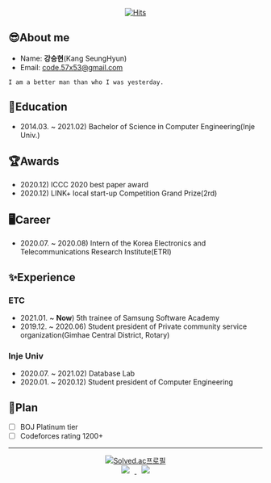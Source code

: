 <div align=center>
  
[![Hits](https://hits.seeyoufarm.com/api/count/incr/badge.svg?url=https%3A%2F%2Fgithub.com%2FCODe1995%2FCODe1995%2Fedit%2Fmain%2FREADME.md&count_bg=%2379C83D&title_bg=%23555555&icon=&icon_color=%23E7E7E7&title=hits&edge_flat=false)](https://hits.seeyoufarm.com)
</div>  

## 😎About me
- Name: **강승현**(Kang SeungHyun)
- Email: code.57x53@gmail.com
```
I am a better man than who I was yesterday.
```

## 📕Education
- 2014.03. ~ 2021.02) Bachelor of Science in Computer Engineering(Inje Univ.)

## 🏆Awards
- 2020.12) ICCC 2020 best paper award  
- 2020.12) LINK+ local start-up Competition Grand Prize(2rd)

## 🖥Career
- 2020.07. ~ 2020.08) Intern of the Korea Electronics and Telecommunications Research Institute(ETRI)  

## ✨Experience
### ETC
- 2021.01. ~ **Now**) 5th trainee of Samsung Software Academy
- 2019.12. ~ 2020.06) Student president of Private community service organization(Gimhae Central District, Rotary)
### Inje Univ
- 2020.07. ~ 2021.02) Database Lab
- 2020.01. ~ 2020.12) Student president of Computer Engineering

## 💎Plan
- [ ] BOJ Platinum tier
- [ ] Codeforces rating 1200+  

---
<div align=center>
  
[![Solved.ac프로필](http://mazassumnida.wtf/api/v2/generate_badge?boj=code1995)](https://solved.ac/code1995)    
<a href="https://instagram.com/1d1kkang">
    <img 
        src="http://img.shields.io/badge/-Instagram-black?style=flat&logo=Instagram&link=https://instagram.com/alpox.dev/"
        style="height : auto; margin-left : 10px; margin-right : 10px;"/>
</a>
<a href="http://imksh.com">
    <img 
        src="http://img.shields.io/badge/-Tech%20Blog-655ced?style=flat&logo=github&link=http://imksh.com"
        style="height : auto; margin-left : 10px; margin-right : 10px;"/>
</a>

</div>
